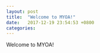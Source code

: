 ```yaml
---
layout: post
title:  "Welcome to MYOA!"
date:   2017-12-19 23:54:53 +0800
categories: 
---
```

Welcome to MYOA!

